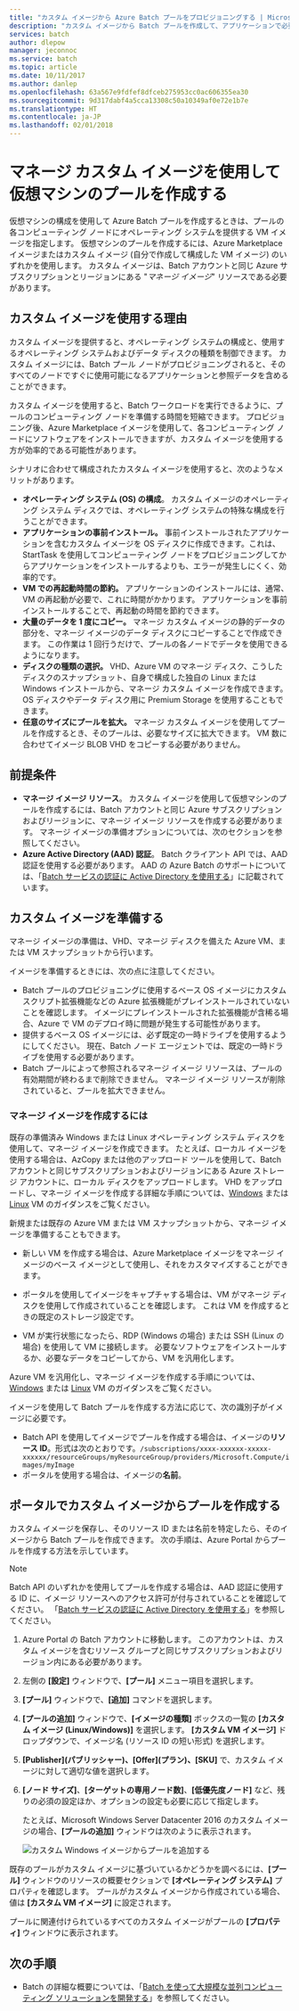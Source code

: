 ```yaml
---
title: "カスタム イメージから Azure Batch プールをプロビジョニングする | Microsoft Docs"
description: "カスタム イメージから Batch プールを作成して、アプリケーションで必要なソフトウェアとデータを含むコンピューティング ノードをプロビジョニングできます。 カスタム イメージは、Batch ワークロードを実行するコンピューティング ノードを構成するための効率的な方法です。"
services: batch
author: dlepow
manager: jeconnoc
ms.service: batch
ms.topic: article
ms.date: 10/11/2017
ms.author: danlep
ms.openlocfilehash: 63a567e9fdfef8dfceb275953cc0ac606355ea30
ms.sourcegitcommit: 9d317dabf4a5cca13308c50a10349af0e72e1b7e
ms.translationtype: HT
ms.contentlocale: ja-JP
ms.lasthandoff: 02/01/2018
---
```

# <a name="use-a-managed-custom-image-to-create-a-pool-of-virtual-machines"></a>マネージ カスタム イメージを使用して仮想マシンのプールを作成する 

仮想マシンの構成を使用して Azure Batch プールを作成するときは、プールの各コンピューティング ノードにオペレーティング システムを提供する VM イメージを指定します。 仮想マシンのプールを作成するには、Azure Marketplace イメージまたはカスタム イメージ (自分で作成して構成した VM イメージ) のいずれかを使用します。 カスタム イメージは、Batch アカウントと同じ Azure サブスクリプションとリージョンにある "*マネージ イメージ*" リソースである必要があります。

## <a name="why-use-a-custom-image"></a>カスタム イメージを使用する理由
カスタム イメージを提供すると、オペレーティング システムの構成と、使用するオペレーティング システムおよびデータ ディスクの種類を制御できます。 カスタム イメージには、Batch プール ノードがプロビジョニングされると、そのすべてのノードですぐに使用可能になるアプリケーションと参照データを含めることができます。

カスタム イメージを使用すると、Batch ワークロードを実行できるように、プールのコンピューティング ノードを準備する時間を短縮できます。 プロビジョニング後、Azure Marketplace イメージを使用して、各コンピューティング ノードにソフトウェアをインストールできますが、カスタム イメージを使用する方が効率的である可能性があります。

シナリオに合わせて構成されたカスタム イメージを使用すると、次のようなメリットがあります。

- **オペレーティング システム (OS) の構成**。 カスタム イメージのオペレーティング システム ディスクでは、オペレーティング システムの特殊な構成を行うことができます。 
- **アプリケーションの事前インストール。** 事前インストールされたアプリケーションを含むカスタム イメージを OS ディスクに作成できます。これは、StartTask を使用してコンピューティング ノードをプロビジョニングしてからアプリケーションをインストールするよりも、エラーが発生しにくく、効率的です。
- **VM での再起動時間の節約。** アプリケーションのインストールには、通常、VM の再起動が必要で、これに時間がかかります。 アプリケーションを事前インストールすることで、再起動の時間を節約できます。 
- **大量のデータを 1 度にコピー。** マネージ カスタム イメージの静的データの部分を、マネージ イメージのデータ ディスクにコピーすることで作成できます。 この作業は 1 回行うだけで、プールの各ノードでデータを使用できるようになります。
- **ディスクの種類の選択。** VHD、Azure VM のマネージ ディスク、こうしたディスクのスナップショット、自身で構成した独自の Linux または Windows インストールから、マネージ カスタム イメージを作成できます。 OS ディスクやデータ ディスク用に Premium Storage を使用することもできます。
- **任意のサイズにプールを拡大。** マネージ カスタム イメージを使用してプールを作成するとき、そのプールは、必要なサイズに拡大できます。 VM 数に合わせてイメージ BLOB VHD をコピーする必要がありません。 


## <a name="prerequisites"></a>前提条件

- **マネージ イメージ リソース**。 カスタム イメージを使用して仮想マシンのプールを作成するには、Batch アカウントと同じ Azure サブスクリプションおよびリージョンに、マネージ イメージ リソースを作成する必要があります。 マネージ イメージの準備オプションについては、次のセクションを参照してください。
- **Azure Active Directory (AAD) 認証**。 Batch クライアント API では、AAD 認証を使用する必要があります。 AAD の Azure Batch のサポートについては、「[Batch サービスの認証に Active Directory を使用する](batch-aad-auth.md)」に記載されています。

    
## <a name="prepare-a-custom-image"></a>カスタム イメージを準備する
マネージ イメージの準備は、VHD、マネージ ディスクを備えた Azure VM、または VM スナップショットから行います。 

イメージを準備するときには、次の点に注意してください。

* Batch プールのプロビジョニングに使用するベース OS イメージにカスタム スクリプト拡張機能などの Azure 拡張機能がプレインストールされていないことを確認します。 イメージにプレインストールされた拡張機能が含稀る場合、Azure で VM のデプロイ時に問題が発生する可能性があります。
* 提供するベース OS イメージには、必ず既定の一時ドライブを使用するようにしてください。 現在、Batch ノード エージェントでは、既定の一時ドライブを使用する必要があります。
* Batch プールによって参照されるマネージ イメージ リソースは、プールの有効期間が終わるまで削除できません。 マネージ イメージ リソースが削除されていると、プールを拡大できません。 

### <a name="to-create-a-managed-image"></a>マネージ イメージを作成するには
既存の準備済み Windows または Linux オペレーティング システム ディスクを使用して、マネージ イメージを作成できます。 たとえば、ローカル イメージを使用する場合は、AzCopy または他のアップロード ツールを使用して、Batch アカウントと同じサブスクリプションおよびリージョンにある Azure ストレージ アカウントに、ローカル ディスクをアップロードします。 VHD をアップロードし、マネージ イメージを作成する詳細な手順については、[Windows](../virtual-machines/windows/upload-generalized-managed.md) または [Linux](../virtual-machines/linux/upload-vhd.md) VM のガイダンスをご覧ください。

新規または既存の Azure VM または VM スナップショットから、マネージ イメージを準備することもできます。 

* 新しい VM を作成する場合は、Azure Marketplace イメージをマネージ イメージのベース イメージとして使用し、それをカスタマイズすることができます。 

* ポータルを使用してイメージをキャプチャする場合は、VM がマネージ ディスクを使用して作成されていることを確認します。 これは VM を作成するときの既定のストレージ設定です。

* VM が実行状態になったら、RDP (Windows の場合) または SSH (Linux の場合) を使用して VM に接続します。 必要なソフトウェアをインストールするか、必要なデータをコピーしてから、VM を汎用化します。  

Azure VM を汎用化し、マネージ イメージを作成する手順については、[Windows](../virtual-machines/windows/capture-image-resource.md) または [Linux](../virtual-machines/linux/capture-image.md) VM のガイダンスをご覧ください。

イメージを使用して Batch プールを作成する方法に応じて、次の識別子がイメージに必要です。

* Batch API を使用してイメージでプールを作成する場合は、イメージの**リソース ID**。形式は次のとおりです。`/subscriptions/xxxx-xxxxxx-xxxxx-xxxxxx/resourceGroups/myResourceGroup/providers/Microsoft.Compute/images/myImage` 
* ポータルを使用する場合は、イメージの**名前**。 





## <a name="create-a-pool-from-a-custom-image-in-the-portal"></a>ポータルでカスタム イメージからプールを作成する

カスタム イメージを保存し、そのリソース ID または名前を特定したら、そのイメージから Batch プールを作成できます。 次の手順は、Azure Portal からプールを作成する方法を示しています。

> [!NOTE]
> Batch API のいずれかを使用してプールを作成する場合は、AAD 認証に使用する ID に、イメージ リソースへのアクセス許可が付与されていることを確認してください。 「[Batch サービスの認証に Active Directory を使用する](batch-aad-auth.md)」を参照してください。
>

1. Azure Portal の Batch アカウントに移動します。 このアカウントは、カスタム イメージを含むリソース グループと同じサブスクリプションおよびリージョン内にある必要があります。 
2. 左側の **[設定]** ウィンドウで、**[プール]** メニュー項目を選択します。
3. **[プール]** ウィンドウで、**[追加]** コマンドを選択します。
4. **[プールの追加]** ウィンドウで、**[イメージの種類]** ボックスの一覧の **[カスタム イメージ (Linux/Windows)]** を選択します。 **[カスタム VM イメージ]** ドロップダウンで、イメージ名 (リソース ID の短い形式) を選択します。
5. **[Publisher]\(パブリッシャー\)、[Offer]\(プラン\)、[SKU]** で、カスタム イメージに対して適切な値を選択します。
6. **[ノード サイズ]**、**[ターゲットの専用ノード数]**、**[低優先度ノード]** など、残りの必須の設定ほか、オプションの設定も必要に応じて指定します。

    たとえば、Microsoft Windows Server Datacenter 2016 のカスタム イメージの場合、**[プールの追加]** ウィンドウは次のように表示されます。

    ![カスタム Windows イメージからプールを追加する](media/batch-custom-images/add-pool-custom-image.png)
  
既存のプールがカスタム イメージに基づいているかどうかを調べるには、**[プール]** ウィンドウのリソースの概要セクションで **[オペレーティング システム]** プロパティを確認します。 プールがカスタム イメージから作成されている場合、値は **[カスタム VM イメージ]** に設定されます。

プールに関連付けられているすべてのカスタム イメージがプールの **[プロパティ]** ウィンドウに表示されます。
 
## <a name="next-steps"></a>次の手順

- Batch の詳細な概要については、「[Batch を使って大規模な並列コンピューティング ソリューションを開発する](batch-api-basics.md)」を参照してください。
